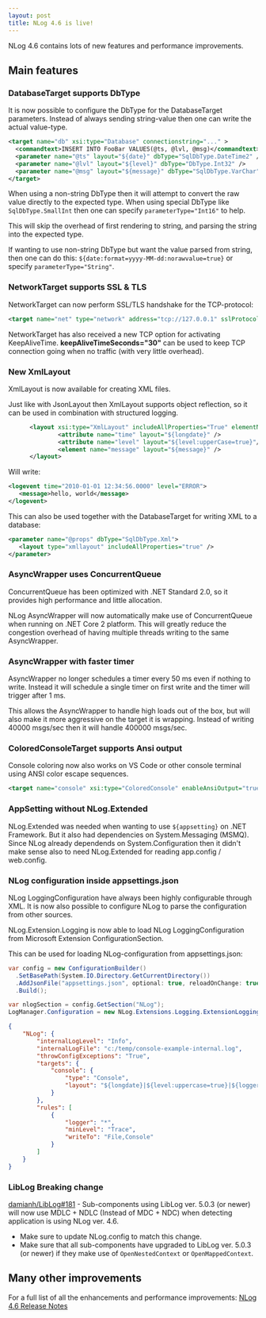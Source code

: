 ```yaml
---
layout: post
title: NLog 4.6 is live!
---
```


NLog 4.6 contains lots of new features and performance improvements.

## Main features

### DatabaseTarget supports DbType
It is now possible to configure the DbType for the DatabaseTarget parameters.
Instead of always sending string-value then one can write the actual value-type.

```xml
<target name="db" xsi:type="Database" connectionstring="..." >
  <commandtext>INSERT INTO FooBar VALUES(@ts, @lvl, @msg)</commandtext>
  <parameter name="@ts" layout="${date}" dbType="SqlDbType.DateTime2" />
  <parameter name="@lvl" layout="${level}" dbType="DbType.Int32" />
  <parameter name="@msg" layout="${message}" dbType="SqlDbType.VarChar" size="-1" parameterType="String" />
</target>
```

When using a non-string DbType then it will attempt to convert the raw value directly to the expected type.
When using special DbType like `SqlDbType.SmallInt` then one can specify `parameterType="Int16"` to help.

This will skip the overhead of first rendering to string, and parsing the string into the expected type.

If wanting to use non-string DbType but want the value parsed from string, then one can do this: `${date:format=yyyy-MM-dd:norawvalue=true}` or specify `parameterType="String"`.

### NetworkTarget supports SSL & TLS
NetworkTarget can now perform SSL/TLS handshake for the TCP-protocol:

```xml
<target name="net" type="network" address="tcp://127.0.0.1" sslProtocols="Tls12" />
```

NetworkTarget has also received a new TCP option for activating KeepAliveTime. **keepAliveTimeSeconds="30"** can be used to keep TCP connection going when no traffic (with very little overhead).

### New XmlLayout
XmlLayout is now available for creating XML files.

Just like with JsonLayout then XmlLayout supports object reflection, so it can be used in combination with structured logging.

```xml
      <layout xsi:type="XmlLayout" includeAllProperties="True" elementName='logevent'>
              <attribute name="time" layout="${longdate}" />
              <attribute name="level" layout="${level:upperCase=true}"/>
              <element name="message" layout="${message}" />
      </layout>
```

Will write:

```xml
<logevent time="2010-01-01 12:34:56.0000" level="ERROR">
   <message>hello, world</message>
</logevent>
```

This can also be used together with the DatabaseTarget for writing XML to a database:

```xml
<parameter name="@props" dbType="SqlDbType.Xml">
   <layout type="xmllayout" includeAllProperties="true" />
</parameter>
```

### AsyncWrapper uses ConcurrentQueue
ConcurrentQueue has been optimized with .NET Standard 2.0, so it provides high performance and little allocation.

NLog AsyncWrapper will now automatically make use of ConcurrentQueue when running on .NET Core 2 platform.
This will greatly reduce the congestion overhead of having multiple threads writing to the same AsyncWrapper.

### AsyncWrapper with faster timer
AsyncWrapper no longer schedules a timer every 50 ms even if nothing to write. Instead it will schedule a single
timer on first write and the timer will trigger after 1 ms.

This allows the AsyncWrapper to handle high loads out of the box, but will also make it more aggressive on the
target it is wrapping. Instead of writing 40000 msgs/sec then it will handle 400000 msgs/sec.

### ColoredConsoleTarget supports Ansi output
Console coloring now also works on VS Code or other console terminal using ANSI color escape sequences.

```xml
<target name="console" xsi:type="ColoredConsole" enableAnsiOutput="true" />
```

### AppSetting without NLog.Extended
NLog.Extended was needed when wanting to use `${appsetting}` on .NET Framework. But it also had
dependencies on System.Messaging (MSMQ). Since NLog already dependends on System.Configuration
then it didn't make sense also to need NLog.Extended for reading app.config / web.config.

### NLog configuration inside appsettings.json
NLog LoggingConfiguration have always been highly configurable through XML. It is now also possible
to configure NLog to parse the configuration from other sources.

NLog.Extension.Logging is now able to load NLog LoggingConfiguration from Microsoft Extension ConfigurationSection.

This can be used for loading NLog-configuration from appsettings.json:

```c#
var config = new ConfigurationBuilder()
  .SetBasePath(System.IO.Directory.GetCurrentDirectory())
  .AddJsonFile("appsettings.json", optional: true, reloadOnChange: true)
  .Build();

var nlogSection = config.GetSection("NLog");
LogManager.Configuration = new NLog.Extensions.Logging.ExtensionLoggingConfiguration(nlogSection);
```

```json
{
    "NLog": {
        "internalLogLevel": "Info",
        "internalLogFile": "c:/temp/console-example-internal.log",
        "throwConfigExceptions": "True",
        "targets": {
            "console": {
                "type": "Console",
                "layout": "${longdate}|${level:uppercase=true}|${logger}|${message}${exception:format=tostring}"
            }
        },
        "rules": [
            {
                "logger": "*",
                "minLevel": "Trace",
                "writeTo": "File,Console"
            }
        ]
    }
}
```

### LibLog Breaking change
[damianh/LibLog#181](https://github.com/damianh/LibLog/pull/181) - Sub-components using LibLog ver. 5.0.3 (or newer)
will now use MDLC + NDLC (Instead of MDC + NDC) when detecting application is using NLog ver. 4.6.
- Make sure to update NLog.config to match this change.
- Make sure that all sub-components have upgraded to LibLog ver. 5.0.3 (or newer) if they make use of `OpenNestedContext` or `OpenMappedContext`.

## Many other improvements

For a full list of all the enhancements and performance improvements: [NLog 4.6 Release Notes](https://github.com/NLog/NLog/blob/master/CHANGELOG.md)
